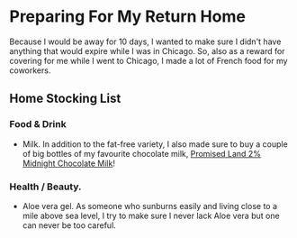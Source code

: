 # Preparing For My Return Home
Because I would be away for 10 days, I wanted to make sure I didn't have anything that would expire while I was in Chicago. So, also as a reward for covering for me while I went to Chicago, I made a lot of French food for my coworkers.

## Home Stocking List

### Food & Drink
* Milk. In addition to the fat-free variety, I also made sure to buy a couple of big bottles of my favourite chocolate milk, [Promised Land 2% Midnight Chocolate Milk](http://www.promisedlanddairy.com/products_items/reduced-fat-midnight-chocolate-milk/)!

### Health / Beauty.
* Aloe vera gel. As someone who sunburns easily and living close to a mile above sea level, I try to make sure I never lack Aloe vera but one can never be too careful.

